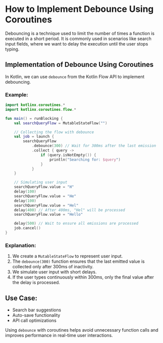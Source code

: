 # How to Implement Debounce Using Coroutines

Debouncing is a technique used to limit the number of times a function is executed in a short period. It is commonly used in scenarios like search input fields, where we want to delay the execution until the user stops typing.

## Implementation of Debounce Using Coroutines

In Kotlin, we can use `debounce` from the Kotlin Flow API to implement debouncing.

### Example:

```kotlin
import kotlinx.coroutines.*
import kotlinx.coroutines.flow.*

fun main() = runBlocking {
    val searchQueryFlow = MutableStateFlow("")

    // Collecting the flow with debounce
    val job = launch {
        searchQueryFlow
            .debounce(300) // Wait for 300ms after the last emission
            .collect { query ->
                if (query.isNotEmpty()) {
                    println("Searching for: $query")
                }
            }
    }

    // Simulating user input
    searchQueryFlow.value = "H"
    delay(100)
    searchQueryFlow.value = "He"
    delay(100)
    searchQueryFlow.value = "Hel"
    delay(400) // After 400ms, "Hel" will be processed
    searchQueryFlow.value = "Hello"

    delay(500) // Wait to ensure all emissions are processed
    job.cancel()
}
```

### Explanation:
1. We create a `MutableStateFlow` to represent user input.
2. The `debounce(300)` function ensures that the last emitted value is collected only after 300ms of inactivity.
3. We simulate user input with short delays.
4. If the user types continuously within 300ms, only the final value after the delay is processed.

## Use Case:
- Search bar suggestions
- Auto-save functionality
- API call optimizations

Using `debounce` with coroutines helps avoid unnecessary function calls and improves performance in real-time user interactions.
